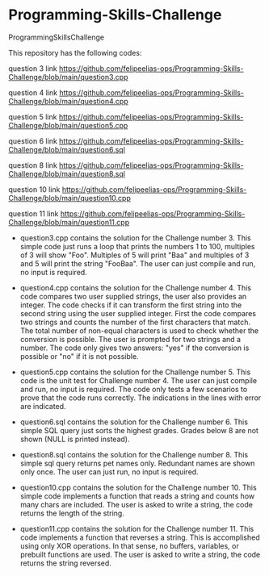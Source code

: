 # Programming-Skills-Challenge
ProgrammingSkillsChallenge

This repository has the following codes:

question 3
link https://github.com/felipeelias-ops/Programming-Skills-Challenge/blob/main/question3.cpp

question 4
link https://github.com/felipeelias-ops/Programming-Skills-Challenge/blob/main/question4.cpp

question 5
link https://github.com/felipeelias-ops/Programming-Skills-Challenge/blob/main/question5.cpp

question 6
link https://github.com/felipeelias-ops/Programming-Skills-Challenge/blob/main/question6.sql

question 8
link https://github.com/felipeelias-ops/Programming-Skills-Challenge/blob/main/question8.sql

question 10
link https://github.com/felipeelias-ops/Programming-Skills-Challenge/blob/main/question10.cpp

question 11
link https://github.com/felipeelias-ops/Programming-Skills-Challenge/blob/main/question11.cpp

* question3.cpp contains the solution for the Challenge number 3. 
This simple code just runs a loop that prints the numbers 1 to 100, multiples of 3 will show "Foo". Multiples of 5 will print "Baa" and multiples of 3 and 5 will print the string "FooBaa". The user can just compile and run, no input is required.

* question4.cpp contains the solution for the Challenge number 4. 
This code compares two user supplied strings, the user also provides an integer. The code checks if it can transform the first string into the second string using the user supplied integer. First the code compares two strings and counts the number of the first characters that match. The total number of non-equal characters is used to check whether the conversion is possible. The user is prompted for two strings and a number. The code only gives two answers: "yes" if the conversion is possible or "no" if it is not possible.

* question5.cpp contains the solution for the Challenge number 5. 
This code is the unit test for Challenge number 4. The user can just compile and run, no input is required. The code only tests a few scenarios to prove that the code runs correctly. The indications in the lines with error are indicated.

* question6.sql contains the solution for the Challenge number 6. 
This simple SQL query just sorts the highest grades. Grades below 8 are not shown (NULL is printed instead).

* question8.sql contains the solution for the Challenge number 8.
This simple sql query returns pet names only. Redundant names are shown only once. The user can just run, no input is required.

* question10.cpp contains the solution for the Challenge number 10. 
This simple code implements a function that reads a string and counts how many chars are included. The user is asked to write a string, the code returns the length of the string.

* question11.cpp contains the solution for the Challenge number 11.
This code implements a function that reverses a string. This is accomplished using only XOR operations. In that sense, no buffers, variables, or prebuilt functions are used. The user is asked to write a string, the code returns the string reversed.
